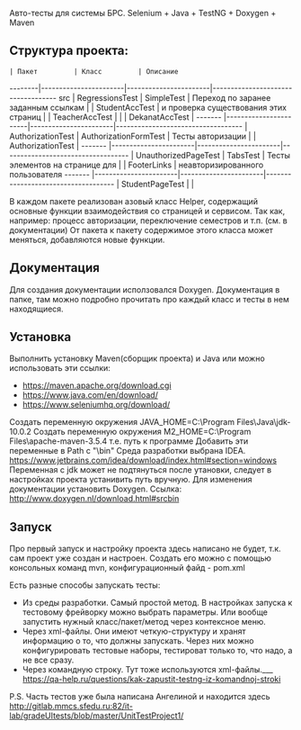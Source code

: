 Авто-тесты для системы БРС. 
Selenium + Java + TestNG + Doxygen + Maven

Структура проекта:
--------------------------

	| Пакет			| Класс			| Описание
--------|-----------------------|-----------------------|-----------------------------------
src	| RegressionsTest	| SimpleTest		| Переход по заранее заданным ссылкам
	|			| StudentAccTest	| и проверка существования этих страниц
	|			| TeacherAccTest	|
	|			| DekanatAccTest	|
-------	|-----------------------|-----------------------|-----------------------------------
	| AuthorizationTest	| AuthorizationFormTest	| Тесты авторизации
	|			| AuthorizationTest	|
-------	|-----------------------|-----------------------|-----------------------------------
	| UnauthorizedPageTest	| TabsTest		| Тесты элементов на странице для
	|			| FooterLinks		| неавторизированного пользователя
-------	|-----------------------|-----------------------|------------------------------------
	| StudentPageTest	| 			|


В каждом пакете реализован азовый класс Helper, содержащий основные функции взаимодействия со страницей и сервисом. Так как, например: процесс авторизации, переключение семестров и т.п. (см. в документации)
От пакета к пакету содержимое этого класса может меняться, добавляются новые функции.

Документация
----------------
Для создания документации исползовался Doxygen.
Документация в папке, там можно подробно прочитать про каждый класс и тесты в нем находящиеся.

Установка
--------------
Выполнить установку Maven(сборщик проекта) и Java
или можно использовать эти ссылки:
* https://maven.apache.org/download.cgi
* https://www.java.com/en/download/
* https://www.seleniumhq.org/download/

Создать переменную окружения JAVA_HOME=C:\Program Files\Java\jdk-10.0.2
Создать переменную окружения M2_HOME=C:\Program Files\apache-maven-3.5.4
т.е. путь к программе
Добавить эти переменные в Path с "\bin"
Среда разработки выбрана IDEA.
https://www.jetbrains.com/idea/download/index.html#section=windows
Переменная с jdk может не подтянуться после утановки, следует в настройках проекта устанивить путь вручную.
Для изменения документации установить Doxygen.
Ссылка: http://www.doxygen.nl/download.html#srcbin


Запуск
--------
Про первый запуск и настройку проекта здесь написано не будет, т.к. сам проект уже создан и настроен. Создать его можно с помощью консольных команд mvn, конфигурационный файд - pom.xml

Есть разные способы запускать тесты:
* Из среды разработки. Самый простой метод. В настройках запуска к тестовому фрейворку можно выбрать параметры. Или вообще запустить нужный класс/пакет/метод через контексное меню.
* Через xml-файлы. Они имеют четкую-структуру и хранят информацию о то, что должны запускать. Через них можно конфигурировать тестовые наборы, тестироват только то, что надо, а не все сразу.
* Через командную строку. Тут тоже используются xml-файлы.___
https://qa-help.ru/questions/kak-zapustit-testng-iz-komandnoj-stroki

P.S. Часть тестов уже была написана Ангелиной и находится здесь http://gitlab.mmcs.sfedu.ru:82/it-lab/gradeUItests/blob/master/UnitTestProject1/
